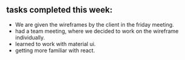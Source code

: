 ## tasks completed this week:

- We are given the wireframes by the client in the friday meeting.
- had a team meeting, where we decided to work on the wireframe individually.
- learned to work with material ui.
- getting more familiar with react.
